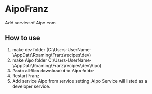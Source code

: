 # AipoFranz
Add service of Aipo.com

## How to use
1. make dev folder (C:\Users\-UserName-\AppData\Roaming\Franz\recipes\dev)
2. make Aipo folder C:\Users\-UserName-\AppData\Roaming\Franz\recipes\dev\Aipo)
3. Paste all files downloaded to Aipo folder
4. Restart Franz
5. Add service Aipo from service setting. Aipo Service will listed as a developer service.

